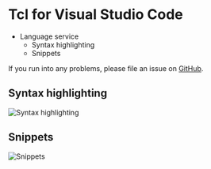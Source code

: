 # Tcl for Visual Studio Code

- Language service
  - Syntax highlighting
  - Snippets

If you run into any problems, please file an issue on [GitHub](https://github.com/ciaranmul/tcl).

## Syntax highlighting
![Syntax highlighting](images/syntax-highlight.png)

## Snippets
![Snippets](images/snippets.gif)
